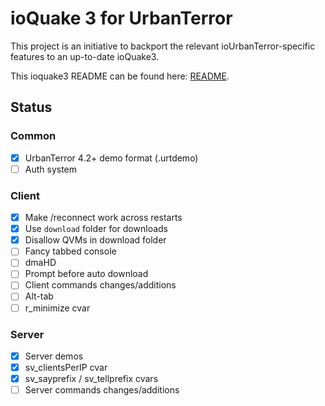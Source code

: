 # ioQuake 3 for UrbanTerror

This project is an initiative to backport the relevant ioUrbanTerror-specific
features to an up-to-date ioQuake3.

This ioquake3 README can be found here: [README](README.ioq3.md).

## Status

### Common
- [x] UrbanTerror 4.2+ demo format (.urtdemo)
- [ ] Auth system

### Client
- [x] Make /reconnect work across restarts
- [x] Use `download` folder for downloads
- [x] Disallow QVMs in download folder
- [ ] Fancy tabbed console
- [ ] dmaHD
- [ ] Prompt before auto download
- [ ] Client commands changes/additions
- [ ] Alt-tab
- [ ] r_minimize cvar

### Server
- [x] Server demos
- [x] sv_clientsPerIP cvar
- [x] sv_sayprefix / sv_tellprefix cvars
- [ ] Server commands changes/additions
